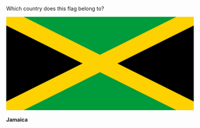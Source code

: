 Which country does this flag belong to?

![Flag of Jamaica](images/Flag_of_Jamaica.svg)
<!--question-->
**Jamaica**